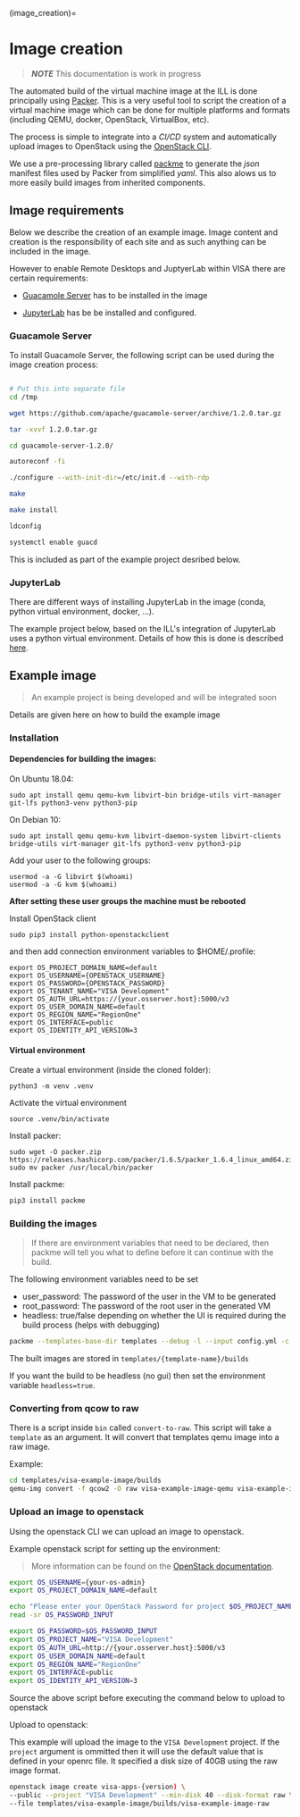 (image_creation)=
# Image creation

> **_NOTE_** This documentation is work in progress

The automated build of the virtual machine image at the ILL is done principally using [Packer](https://www.packer.io/). This is a very useful tool to script the creation of a virtual machine image which can be done for multiple platforms and formats (including QEMU, docker, OpenStack, VirtualBox, etc).

The process is simple to integrate into a *CI/CD* system and automatically upload images to OpenStack using the [OpenStack CLI](https://docs.openstack.org/newton/user-guide/common/cli-install-openstack-command-line-clients.html).

We use a pre-processing library called [packme](https://pypi.org/project/packme/) to generate the *json* manifest files used by Packer from simplified *yaml*. This also alows us to more easily build images from inherited components.

## Image requirements

Below we describe the creation of an example image. Image content and creation is the responsibility of each site and as such anything can be included in the image.

However to enable Remote Desktops and JuptyerLab within VISA there are certain requirements:

- [Guacamole Server](https://github.com/apache/guacamole-server) has to be installed in the image
 
- [JupyterLab](https://jupyterlab.readthedocs.io/en/stable/getting_started/installation.html) has be be installed and configured.

### Guacamole Server

To install Guacamole Server, the following script can be used during the image creation process:

```bash

# Put this into separate file
cd /tmp 

wget https://github.com/apache/guacamole-server/archive/1.2.0.tar.gz

tar -xvvf 1.2.0.tar.gz

cd guacamole-server-1.2.0/

autoreconf -fi

./configure --with-init-dir=/etc/init.d --with-rdp

make

make install

ldconfig

systemctl enable guacd
```

This is included as part of the example project desribed below.

### JupyterLab

There are different ways of installing JupyterLab in the image (conda, python virtual environment, docker, ...). 

The example project below, based on the ILL's integration of JupyterLab uses a python virtual environment. Details of how this is done is described [here](image_jupyter).

## Example image

> An example project is being developed and will be integrated soon

Details are given here on how to build the example image

### Installation

#### Dependencies for building the images:

On Ubuntu 18.04:
```
sudo apt install qemu qemu-kvm libvirt-bin bridge-utils virt-manager git-lfs python3-venv python3-pip
```

On Debian 10:
```
sudo apt install qemu qemu-kvm libvirt-daemon-system libvirt-clients bridge-utils virt-manager git-lfs python3-venv python3-pip
```

Add your user to the following groups:

```
usermod -a -G libvirt $(whoami)
usermod -a -G kvm $(whoami)
```

**After setting these user groups the machine must be rebooted**

Install OpenStack client

```
sudo pip3 install python-openstackclient
```

and then add connection environment variables to $HOME/.profile:

```
export OS_PROJECT_DOMAIN_NAME=default
export OS_USERNAME={OPENSTACK_USERNAME}
export OS_PASSWORD={OPENSTACK_PASSWORD}
export OS_TENANT_NAME="VISA Development"
export OS_AUTH_URL=https://{your.osserver.host}:5000/v3
export OS_USER_DOMAIN_NAME=default
export OS_REGION_NAME="RegionOne"
export OS_INTERFACE=public
export OS_IDENTITY_API_VERSION=3
```

#### Virtual environment

Create a virtual environment (inside the cloned folder):

```
python3 -m venv .venv 
```

Activate the virtual environment

```
source .venv/bin/activate
```

Install packer:

```
sudo wget -O packer.zip https://releases.hashicorp.com/packer/1.6.5/packer_1.6.4_linux_amd64.zip 
sudo mv packer /usr/local/bin/packer
```

Install packme: 

```bash
pip3 install packme
```

### Building the images

> If there are environment variables that need to be declared, then packme will tell you what to define before it can continue with the build.

The following environment variables need to be set
- user_password: The password of the user in the VM to be generated
- root_password: The password of the root user in the generated VM
- headless: true/false depending on whether the UI is required during the build process (helps with debugging)


```bash
packme --templates-base-dir templates --debug -l --input config.yml -c -r 
```

The built images are stored in `templates/{template-name}/builds`

If you want the build to be headless (no gui) then set the environment variable `headless=true`.

### Converting from qcow to raw

There is a script inside `bin` called `convert-to-raw`. This script will take a `template` as an argument. It will convert that templates qemu image into a raw image.

Example: 

```bash
cd templates/visa-example-image/builds
qemu-img convert -f qcow2 -O raw visa-example-image-qemu visa-example-image.img
```

### Upload an image to openstack

Using the openstack CLI we can upload an image to openstack.

Example openstack script for setting up the environment:

> More information can be found on the [OpenStack documentation](https://docs.openstack.org/mitaka/install-guide-obs/keystone-openrc.html).

```bash
export OS_USERNAME={your-os-admin}
export OS_PROJECT_DOMAIN_NAME=default

echo "Please enter your OpenStack Password for project $OS_PROJECT_NAME as user $OS_USERNAME: "
read -sr OS_PASSWORD_INPUT

export OS_PASSWORD=$OS_PASSWORD_INPUT
export OS_PROJECT_NAME="VISA Development"
export OS_AUTH_URL=http://{your.osserver.host}:5000/v3
export OS_USER_DOMAIN_NAME=default
export OS_REGION_NAME="RegionOne"
export OS_INTERFACE=public
export OS_IDENTITY_API_VERSION=3
```
Source the above script before executing the command below to upload to openstack

Upload to openstack: 

This example will upload the image to the `VISA Development` project. If the `project` argument is ommitted then it will use the default value that is defined in your openrc file. It specified a disk size of 40GB using the raw image format.

```bash
openstack image create visa-apps-{version) \
--public --project "VISA Development" --min-disk 40 --disk-format raw \
--file templates/visa-example-image/builds/visa-example-image-raw
```


